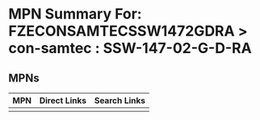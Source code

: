 



# MPN Summary For: FZECONSAMTECSSW1472GDRA > con-samtec : SSW-147-02-G-D-RA

## MPNs
  

|MPN|Direct Links|Search Links|
| :--- | :--- | :--- |
||||
